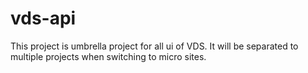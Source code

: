 vds-api
======
This project is umbrella project for all ui of VDS. It will be separated to multiple projects when switching to micro sites.  
